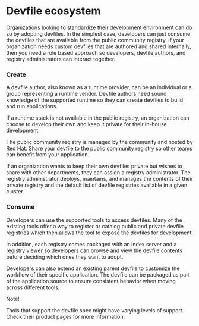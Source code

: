 # Devfile ecosystem
Organizations looking to standardize their development environment can do so by adopting devfiles. In the simplest case, developers can just consume the devfiles that are available from the public community registry. If your organization needs custom devfiles that are authored and shared internally, then you need a role based approach so developers, devfile authors, and registry administrators can interact together.


### Create

A devfile author, also known as a runtime provider, can be an individual or a group representing a runtime vendor. Devfile authors need sound knowledge of the supported runtime so they can create devfiles to build and run applications.

If a runtime stack is not available in the public registry, an organization can choose to develop their own and keep it private for their in-house development.


The public community registry is managed by the community and hosted by Red Hat. Share your devfile to the public community registry so other teams can benefit from your application.

If an organization wants to keep their own devfiles private but wishes to share with other departments, they can assign a registry administrator. The registry administrator deploys, maintains, and manages the contents of their private registry and the default list of devfile registries available in a given cluster.


### Consume

Developers can use the supported tools to access devfiles. Many of the existing tools offer a way to register or catalog public and private devfile registries which then allows the tool to expose the devfiles for development.

In addition, each registry comes packaged with an index server and a registry viewer so developers can browse and view the devfile contents before deciding which ones they want to adopt.

Developers can also extend an existing parent devfile to customize the workflow of their specific application. The devfile can be packaged as part of the application source to ensure consistent behavior when moving across different tools.


Note!

Tools that support the devfile spec might have varying levels of support. Check their product pages for more information.